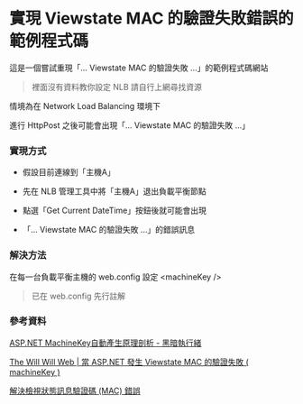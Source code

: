 # 實現 Viewstate MAC 的驗證失敗錯誤的範例程式碼

這是一個嘗試重現「... Viewstate MAC 的驗證失敗 ...」的範例程式碼網站

> 裡面沒有資料教你設定 NLB 請自行上網尋找資源

情境為在 Network Load Balancing 環境下

進行 HttpPost 之後可能會出現「... Viewstate MAC 的驗證失敗 ...」

### 實現方式

- 假設目前連線到「主機A」

- 先在 NLB 管理工具中將「主機A」退出負載平衡節點

- 點選「Get Current DateTime」按鈕後就可能會出現
 
- 「... Viewstate MAC 的驗證失敗 ...」的錯誤訊息

### 解決方法

在每一台負載平衡主機的 web.config 設定 &lt;machineKey /&gt;

> 已在 web.config 先行註解


### 參考資料

[ASP.NET MachineKey自動產生原理剖析 - 黑暗執行緒](http://blog.darkthread.net/post-2011-11-20-inside-aspnet-autogenkeys.aspx)

[The Will Will Web | 當 ASP.NET 發生 Viewstate MAC 的驗證失敗 ( machineKey )](https://blog.miniasp.com/post/2007/11/07/ASPNET-20-and-Validation-of-ViewState-Mac-failed-exception.aspx)

[解決檢視狀態訊息驗證碼 (MAC) 錯誤](https://support.microsoft.com/zh-tw/help/2915218)
